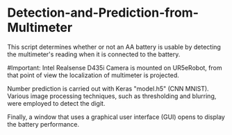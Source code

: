 # Detection-and-Prediction-from-Multimeter

This script determines whether or not an AA battery is usable by detecting the multimeter's reading when it is connected to the battery.

#Important: Intel Realsense D435i Camera is mounted on UR5eRobot, from that point of view the localization of multimeter is projected.

Number prediction is carried out with Keras "model.h5" (CNN MNIST). Various image processing techniques, such as thresholding and blurring, were employed to detect the digit.

Finally, a window that uses a graphical user interface (GUI) opens to display the battery performance.
